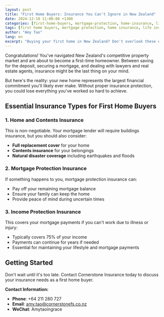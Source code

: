 ```yaml
---
layout: post
title: "First Home Buyers: Insurance You Can't Ignore in New Zealand"
date: 2024-12-10 11:00:00 +1300
categories: [first-home-buyers, mortgage-protection, home-insurance, life-insurance]
tags: [first home buyers, mortgage protection, home insurance, life insurance, new zealand property, financial planning]
author: "Amy Tao"
lang: en
excerpt: "Buying your first home in New Zealand? Don't overlook these essential insurance protections that could save your home and your family's financial future."
---
```


Congratulations! You've navigated New Zealand's competitive property market and are about to become a first-time homeowner. Between saving for the deposit, securing a mortgage, and dealing with lawyers and real estate agents, insurance might be the last thing on your mind.

But here's the reality: your new home represents the largest financial commitment you'll likely ever make. Without proper insurance protection, you could lose everything you've worked so hard to achieve.

## Essential Insurance Types for First Home Buyers

### 1. Home and Contents Insurance
This is non-negotiable. Your mortgage lender will require buildings insurance, but you should also consider:
- **Full replacement cover** for your home
- **Contents insurance** for your belongings
- **Natural disaster coverage** including earthquakes and floods

### 2. Mortgage Protection Insurance
If something happens to you, mortgage protection insurance can:
- Pay off your remaining mortgage balance
- Ensure your family can keep the home
- Provide peace of mind during uncertain times

### 3. Income Protection Insurance
This covers your mortgage payments if you can't work due to illness or injury:
- Typically covers 75% of your income
- Payments can continue for years if needed
- Essential for maintaining your lifestyle and mortgage payments

## Getting Started

Don't wait until it's too late. Contact Cornerstone Insurance today to discuss your insurance needs as a first home buyer.

**Contact Information:**
- **Phone**: +64 211 280 727
- **Email**: amy.tao@cornerstonefs.co.nz
- **WeChat**: Amytaoingrace
